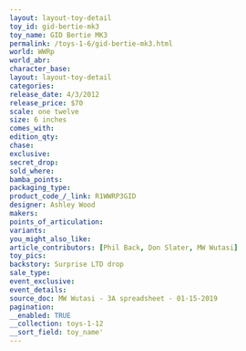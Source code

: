 ```yaml
---
layout: layout-toy-detail 
toy_id: gid-bertie-mk3
toy_name: GID Bertie MK3
permalink: /toys-1-6/gid-bertie-mk3.html
world: WWRp
world_abr: 
character_base: 
layout: layout-toy-detail
categories: 
release_date: 4/3/2012
release_price: $70 
scale: one twelve
size: 6 inches
comes_with: 
edition_qty: 
chase: 
exclusive: 
secret_drop: 
sold_where: 
bamba_points: 
packaging_type: 
product_code_/_link: R1WWRP3GID
designer: Ashley Wood
makers: 
points_of_articulation: 
variants: 
you_might_also_like: 
article_contributors: [Phil Back, Don Slater, MW Wutasi]
toy_pics: 
backstory: Surprise LTD drop
sale_type: 
event_exclusive: 
event_details: 
source_doc: MW Wutasi - 3A spreadsheet - 01-15-2019
pagination: 
__enabled: TRUE
__collection: toys-1-12
__sort_field: toy_name'
---
```

